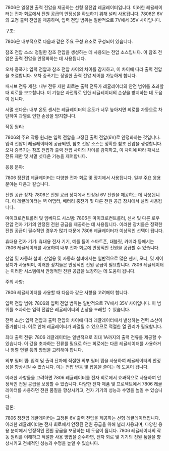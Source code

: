 7806은 일정한 출력 전압을 제공하는 선형 정전압 레귤레이터입니다. 이러한 레귤레이터는 전자 회로에서 전원 공급의 안정성을 확보하기 위해 널리 사용됩니다. 7806은 6V의 고정 출력 전압을 제공하며, 입력 전압 범위는 일반적으로 7V에서 35V 사이입니다.

구조:

7806은 내부적으로 다음과 같은 주요 구성 요소로 구성되어 있습니다.

참조 전압 소스: 정밀한 참조 전압을 생성하는 데 사용되는 전압 소스입니다. 이 참조 전압은 출력 전압을 안정화하는 데 사용됩니다.

오차 증폭기: 입력 전압과 참조 전압 사이의 차이를 감지하고, 이 차이에 따라 출력 전압을 조절합니다. 오차 증폭기는 정밀한 출력 전압 제어를 가능하게 합니다.

패시브 전류 제한: 내부 전류 제한 회로는 출력 전류가 레귤레이터의 안전 범위를 초과할 때 회로를 보호합니다. 이 기능은 과전류로 인한 레귤레이터의 손상을 방지하는 데 도움이 됩니다.

서멀 셧다운: 내부 온도 센서는 레귤레이터의 온도가 너무 높아지면 회로를 자동으로 차단하여 과열로 인한 손상을 방지합니다.

작동 원리:

7806의 주요 작동 원리는 입력 전압을 고정된 출력 전압(6V)로 안정화하는 것입니다. 입력 전압이 레귤레이터에 공급되면, 참조 전압 소스는 정확한 참조 전압을 생성합니다. 오차 증폭기는 참조 전압과 출력 전압 사이의 차이를 감지하고, 이 차이에 따라 패시브 전류 제한 및 서멀 셧다운 기능을 제어합니다.

응용 분야:

7806 정전압 레귤레이터는 다양한 전자 회로 및 장치에서 사용됩니다. 일부 주요 응용 분야는 다음과 같습니다.

전원 공급 장치: 7806은 전원 공급 장치에서 안정된 6V 전원을 제공하는 데 사용됩니다. 이 레귤레이터는 벽 어댑터, 배터리 충전기 및 다른 전원 공급 장치에서 널리 사용됩니다.

마이크로컨트롤러 및 임베디드 시스템: 7806은 마이크로컨트롤러, 센서 및 다른 로우 전압 전자 기기의 안정된 전원 공급을 제공하는 데 사용됩니다. 이러한 장치들은 정확한 전원 공급이 필수적인 경우가 많기 때문에 7806 레귤레이터가 이상적인 선택이 됩니다.

휴대용 전자 기기: 휴대용 전자 기기, 예를 들어 스마트폰, 태블릿, 카메라 등에서는 7806 레귤레이터를 사용하여 내부 전자 회로에 안정적인 전원을 공급할 수 있습니다.

산업 및 자동화 설비: 산업용 및 자동화 설비에서는 일반적으로 많은 센서, 모터, 및 제어 장치가 사용되며, 이러한 장치들은 안정적인 전원 공급이 필요합니다. 7806 레귤레이터는 이러한 시스템에서 안정적인 전원 공급을 보장하는 데 도움이 됩니다.

주의 사항:

7806 레귤레이터를 사용할 때 다음과 같은 사항을 고려해야 합니다.

입력 전압 범위: 7806의 입력 전압 범위는 일반적으로 7V에서 35V 사이입니다. 이 범위를 초과하는 입력 전압은 레귤레이터의 손상을 초래할 수 있습니다.

전력 소산: 입력 전압과 출력 전압의 차이에 따라 레귤레이터에서 발생하는 전력 소산이 증가합니다. 이로 인해 레귤레이터가 과열될 수 있으므로 적절한 열 관리가 필요합니다.

최대 출력 전류: 7806 레귤레이터는 일반적으로 최대 1A까지의 출력 전류를 제공할 수 있습니다. 이 값을 초과하는 전류를 필요로 하는 회로에는 다른 레귤레이터를 사용하거나 병렬 연결 등의 방법을 고려해야 합니다.

외부 필터 캡: 입력 및 출력 단자에 적절한 외부 필터 캡을 사용하여 레귤레이터의 안정성을 향상시킬 수 있습니다. 이는 전압 변동 및 잡음을 줄이는 데 도움이 됩니다.

이러한 사항들을 고려하면 7806 레귤레이터를 전자 회로에서 효과적으로 사용하여 안정적인 전원 공급을 보장할 수 있습니다. 다양한 전자 제품 및 프로젝트에서 7806 레귤레이터를 사용하면 전원 품질을 향상시키고, 전자 기기의 성능과 수명을 높일 수 있습니다.

결론:

7806 정전압 레귤레이터는 고정된 6V 출력 전압을 제공하는 선형 레귤레이터입니다. 이러한 레귤레이터는 전자 회로에서 안정된 전원 공급을 위해 널리 사용되며, 다양한 응용 분야에서 안정적인 전원 공급을 보장하는 데 도움이 됩니다. 7806 레귤레이터의 작동 원리를 이해하고 적절한 사용 방법을 준수하면, 전자 회로 및 기기의 전원 품질을 향상시키고 전체적인 성능과 수명을 높일 수 있습니다.
